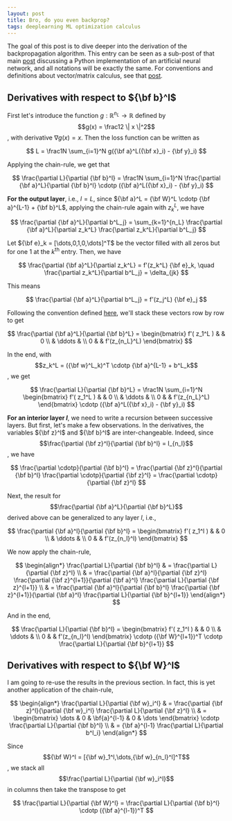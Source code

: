 ```yaml
---
layout: post
title: Bro, do you even backprop?
tags: deeplearning ML optimization calculus
---
```


The goal of this post is to dive deeper into the derivation of the backpropagation
algorithm. This entry can be seen as a sub-post of that main
<a href="/2018/11/13/deeplearnDIY">post</a>
discussing a Python implementation of an artificial neural network, and all
notations will be exactly the same. For conventions and definitions about
vector/matrix calculus, see that <a href="/2018/11/12/MatrixCalculus">post</a>.

## Derivatives with respect to ${\bf b}^l$

First let's introduce the function $g: \mathbb{R}^{n_L} \rightarrow \mathbb{R}$
defined by $$g(x) = \frac12 \| x \|^2$$, with derivative $\nabla g(x) = x$.
Then the loss function can be written as

$$ L = \frac1N \sum_{i=1}^N g({\bf a}^L({\bf x}_i) - {\bf y}_i) $$

Applying the chain-rule, we get that

$$ \frac{\partial L}{\partial {\bf b}^l} = \frac1N \sum_{i=1}^N
\frac{\partial {\bf a}^L}{\partial {\bf b}^l} \cdotp 
({\bf a}^L({\bf x}_i) - {\bf y}_i) $$

**For the output layer**, i.e., $l=L$, since ${\bf a}^L = {\bf W}^L \cdotp {\bf
a}^{L-1} + {\bf b}^L$, applying the chain-rule again
with $z^L_k$, we have

$$ \frac{\partial {\bf a}^L}{\partial b^L_j} = 
\sum_{k=1}^{n_L} \frac{\partial {\bf a}^L}{\partial z_k^L}
\frac{\partial z_k^L}{\partial b^L_j} $$

Let ${\bf e}_k = [\dots,0,1,0,\dots]^T$ be the vector filled with all zeros
but for one 1 at the $k^\text{th}$ entry. Then, we have

$$ \frac{\partial {\bf a}^L}{\partial z_k^L} = f'(z_k^L) {\bf e}_k,
\quad \frac{\partial z_k^L}{\partial b^L_j} = \delta_{jk} $$

This means

$$ \frac{\partial {\bf a}^L}{\partial b^L_j} = f'(z_j^L) {\bf e}_j $$

Following the convention defined
<a href="/2018/11/12/MatrixCalculus">here</a>, we'll stack these vectors row by
row to get

$$ \frac{\partial {\bf a}^L}{\partial {\bf b}^L} = 
\begin{bmatrix}
f'( z_1^L )  & & 0 \\
  &   \ddots & \\
 0    &  &   f'(z_{n_L}^L)
\end{bmatrix} 
$$

In the end, with $$z_k^L = ({\bf w}^L_k)^T \cdotp {\bf a}^{L-1} + b^L_k$$, we
get

$$ \frac{\partial L}{\partial {\bf b}^L} = \frac1N \sum_{i=1}^N
\begin{bmatrix}
f'( z_1^L )  & & 0 \\
  &   \ddots & \\
 0    &  &   f'(z_{n_L}^L)
\end{bmatrix} \cdotp 
({\bf a}^L({\bf x}_i) - {\bf y}_i) $$

**For an interior layer $l$**, we need to write a recursion between successive
layers. But first, let's make a few observations. In the derivatives, the
variables ${\bf z}^l$ and ${\bf b}^l$ are inter-changeable. Indeed, since
$$\frac{\partial {\bf z}^l}{\partial {\bf b}^l} = I_{n_l}$$, we have

$$ \frac{\partial \cdotp}{\partial {\bf b}^l} = 
\frac{\partial {\bf z}^l}{\partial {\bf b}^l}
\frac{\partial \cdotp}{\partial {\bf z}^l} = \frac{\partial \cdotp}{\partial
{\bf z}^l} $$

Next, the result for $$\frac{\partial {\bf a}^L}{\partial {\bf b}^L}$$ 
derived above
can be generalized to any layer $l$, i.e.,

$$ \frac{\partial {\bf a}^l}{\partial {\bf b}^l} = 
\begin{bmatrix}
f'( z_1^l )  & & 0 \\
  &   \ddots & \\
 0    &  &   f'(z_{n_l}^l)
\end{bmatrix} $$

We now apply the chain-rule,

$$ \begin{align*}
\frac{\partial L}{\partial {\bf b}^l} & = \frac{\partial L}{\partial {\bf z}^l} \\
 & = \frac{\partial {\bf a}^l}{\partial {\bf z}^l} 
 \frac{\partial {\bf z}^{l+1}}{\partial {\bf a}^l} 
\frac{\partial L}{\partial {\bf z}^{l+1}} \\
 & = \frac{\partial {\bf a}^l}{\partial {\bf b}^l} 
 \frac{\partial {\bf z}^{l+1}}{\partial {\bf a}^l} 
\frac{\partial L}{\partial {\bf b}^{l+1}} 
\end{align*} $$

And in the end,

$$ \frac{\partial L}{\partial {\bf b}^l} =
\begin{bmatrix}
f'( z_1^l )  & & 0 \\
  &   \ddots & \\
 0    &  &   f'(z_{n_l}^l)
\end{bmatrix} \cdotp
({\bf W}^{l+1})^T \cdotp
\frac{\partial L}{\partial {\bf b}^{l+1}} $$



## Derivatives with respect to ${\bf W}^l$

I am going to re-use the results in the previous section. In fact, this is yet
another application of the chain-rule,

$$ \begin{align*}
\frac{\partial L}{\partial {\bf w}_i^l} & = 
 \frac{\partial {\bf z}^l}{\partial {\bf w}_i^l}  
 \frac{\partial L}{\partial {\bf z}^l}  \\
& = \begin{bmatrix}  \dots & 0 & \bf{a}^{l-1} & 0 & \dots \end{bmatrix} \cdotp
 \frac{\partial L}{\partial {\bf b}^l} \\
 & = {\bf a}^{l-1} \frac{\partial L}{\partial b^l_i} 
\end{align*} $$

Since $${\bf W}^l = [{\bf w}_1^l,\dots,{\bf w}_{n_l}^l]^T$$, we stack all
$$\frac{\partial L}{\partial {\bf w}_i^l}$$ in columns then take the transpose
to get

$$ \frac{\partial L}{\partial {\bf W}^l} =
\frac{\partial L}{\partial {\bf b}^l} \cdotp ({\bf a}^{l-1})^T $$

